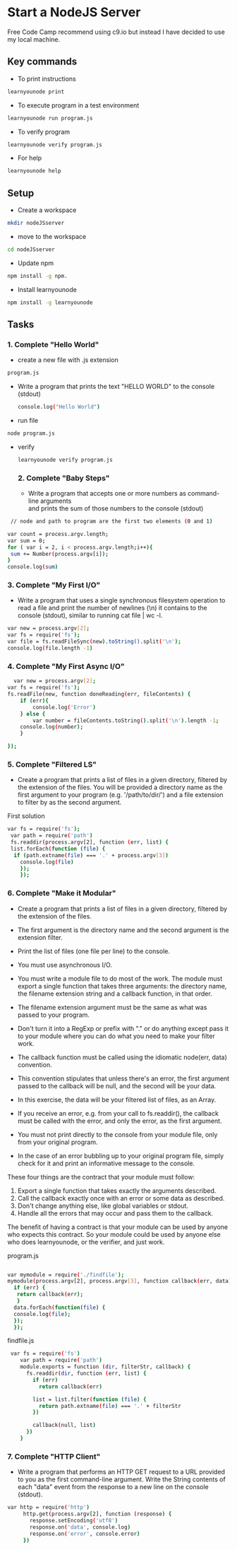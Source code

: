 
# Start a NodeJS Server

Free Code Camp recommend using c9.io but instead I have decided to use my local machine.

## Key commands

* To print instructions 
```sh
learnyounode print     
```
 * To execute  program in a test environment 
 ```sh
 learnyounode run program.js     
 ```
* To verify program 
```sh
learnyounode verify program.js  
```
* For help 
```sh
learnyounode help    
```

## Setup

* Create a workspace

```sh
mkdir nodeJSserver
```

* move to the workspace

```sh
cd nodeJSserver
```

* Update npm

```sh
npm install -g npm.
```
* Install learnyounode

```sh
npm install -g learnyounode
```

## Tasks

### 1. Complete "Hello World"

* create a new file with .js extension

```sh
program.js
```

* Write a program that prints the text "HELLO WORLD" to the console  
  (stdout)
  
  ```sh
  console.log("Hello World")
  ```
  
* run file
```sh
node program.js
```
  
* verify

  ```sh
  learnyounode verify program.js
  ```
  
  ### 2. Complete "Baby Steps"
  
  * Write a program that accepts one or more numbers as command-line arguments  
  and prints the sum of those numbers to the console (stdout)
  
 ```sh
  // node and path to program are the first two elements (0 and 1)

var count = process.argv.length;
var sum = 0;
for ( var i = 2, i < process.argv.length;i++){
  sum += Number(process.argv[i]);
}
console.log(sum)
```
  
### 3. Complete "My First I/O"
* Write a program that uses a single synchronous filesystem operation to
read a file and print the number of newlines (\n) it contains to the
console (stdout), similar to running cat file | wc -l.



```sh
var new = process.argv[2];
var fs = require('fs');
var file = fs.readFileSync(new).toString().split('\n');
console.log(file.length -1)


```


### 4. Complete "My First Async I/O"

```sh
  var new = process.argv[2];
var fs = require('fs');
fs.readFile(new, function doneReading(err, fileContents) {
    if (err){
        console.log('Error')
    } else {
        var number = fileContents.toString().split('\n').length -1;
    console.log(number);
    }

});
```


### 5. Complete "Filtered LS"

* Create a program that prints a list of files in a given directory,
filtered by the extension of the files. You will be provided a directory
name as the first argument to your program (e.g. '/path/to/dir/') and a
file extension to filter by as the second argument.


First solution
```sh
var fs = require('fs');
 var path = require('path')
 fs.readdir(process.argv[2], function (err, list) {
 list.forEach(function (file) {
  if (path.extname(file) === '.' + process.argv[3])
    console.log(file)
    });
    });

```


### 6. Complete "Make it Modular"


* Create a program that prints a list of files in a given directory,
filtered by the extension of the files. 
* The first argument is the directory name and the second argument is the extension filter. 
* Print the list of files (one file per line) to the console. 
* You must use asynchronous I/O.

* You must write a module file to do most of the work. The module must
export a single function that takes three arguments: the directory name,
the filename extension string and a callback function, in that order. 
* The filename extension argument must be the same as what was passed to your
program. 
* Don't turn it into a RegExp or prefix with "." or do anything except pass it to your module where you can do what you need to make your filter work.

* The callback function must be called using the idiomatic node(err, data)
convention. 
* This convention stipulates that unless there's an error, the first argument passed to the callback will be null, and the second will be your data. 
* In this exercise, the data will be your filtered list of files, as an Array.
* If you receive an error, e.g. from your call to fs.readdir(), the callback must be called with the error, and only the error, as the first argument.

* You must not print directly to the console from your module file, only from your original program.

* In the case of an error bubbling up to your original program file, simply check for it and print an informative message to the console.

These four things are the contract that your module must follow:

1. Export a single function that takes exactly the arguments described.
2. Call the callback exactly once with an error or some data as described.
3. Don't change anything else, like global variables or stdout.
4. Handle all the errors that may occur and pass them to the callback.

The benefit of having a contract is that your module can be used by anyone
who expects this contract. So your module could be used by anyone else who
does learnyounode, or the verifier, and just work.

program.js
```sh

var mymodule = require('./findfile');
mymodule(process.argv[2], process.argv[3], function callback(err, data) {
  if (err) {
   return callback(err);
   }
  data.forEach(function(file) {
  console.log(file);
  });
  });

```

findfile.js
```sh
 var fs = require('fs')  
    var path = require('path')  
    module.exports = function (dir, filterStr, callback) {  
      fs.readdir(dir, function (err, list) {  
        if (err)  
          return callback(err)  

        list = list.filter(function (file) {  
          return path.extname(file) === '.' + filterStr  
        })  

        callback(null, list)  
      })  
    }
```


### 7. Complete "HTTP Client"
  
  * Write a program that performs an HTTP GET request to a URL provided to you
as the first command-line argument. Write the String contents of each
"data" event from the response to a new line on the console (stdout).

```sh
var http = require('http')  
     http.get(process.argv[2], function (response) {  
       response.setEncoding('utf8')  
       response.on('data', console.log)  
       response.on('error', console.error)  
     })

```
